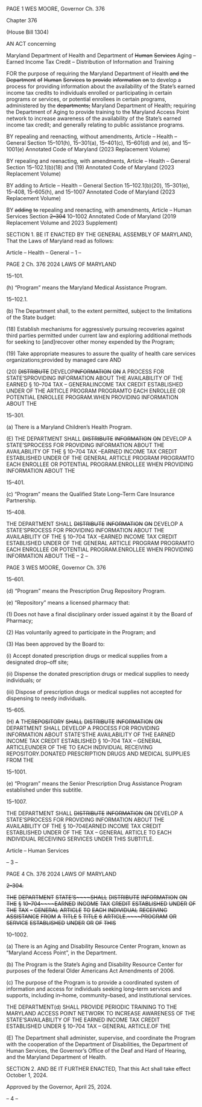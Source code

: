 PAGE 1
WES MOORE, Governor Ch. 376

Chapter 376

(House Bill 1304)

AN ACT concerning

Maryland Department of Health and Department of ~~Human~~ ~~Services~~ Aging –
Earned Income Tax Credit – Distribution of Information and Training

FOR the purpose of requiring the Maryland Department of Health ~~and~~ ~~the~~ ~~Department~~ ~~of~~
~~Human~~ ~~Services~~ ~~to~~ ~~provide~~ ~~information~~ ~~on~~ to develop a process for providing
information about the availability of the State’s earned income tax credits to
individuals enrolled or participating in certain programs or services, or potential
enrollees in certain programs, administered by the ~~departments;~~ Maryland
Department of Health; requiring the Department of Aging to provide training to the
Maryland Access Point network to increase awareness of the availability of the
State’s earned income tax credit; and generally relating to public assistance
programs.

BY repealing and reenacting, without amendments,
Article – Health – General
Section 15–101(h), 15–301(a), 15–401(c), 15–601(d) and (e), and 15–1001(e)
Annotated Code of Maryland
(2023 Replacement Volume)

BY repealing and reenacting, with amendments,
Article – Health – General
Section 15–102.1(b)(18) and (19)
Annotated Code of Maryland
(2023 Replacement Volume)

BY adding to
Article – Health – General
Section 15–102.1(b)(20), 15–301(e), 15–408, 15–605(h), and 15–1007
Annotated Code of Maryland
(2023 Replacement Volume)

BY ~~adding~~ ~~to~~ repealing and reenacting, with amendments,
Article – Human Services
Section ~~2–304~~ 10–1002
Annotated Code of Maryland
(2019 Replacement Volume and 2023 Supplement)

SECTION 1. BE IT ENACTED BY THE GENERAL ASSEMBLY OF MARYLAND,
That the Laws of Maryland read as follows:

Article – Health – General
– 1 –

PAGE 2
Ch. 376 2024 LAWS OF MARYLAND

15–101.

(h) “Program” means the Maryland Medical Assistance Program.

15–102.1.

(b) The Department shall, to the extent permitted, subject to the limitations of
the State budget:

(18) Establish mechanisms for aggressively pursuing recoveries against
third parties permitted under current law and exploring additional methods for seeking to
[and]recover other money expended by the Program;

(19) Take appropriate measures to assure the quality of health care services
organizations;provided by managed care AND

(20) ~~DISTRIBUTE~~ DEVELOP~~INFORMATION~~ ~~ON~~ A PROCESS FOR
STATE’SPROVIDING INFORMATION ABOUT THE AVAILABILITY OF THE EARNED
§ 10–704 TAX – GENERALINCOME TAX CREDIT ESTABLISHED UNDER OF THE
ARTICLE PROGRAM PROGRAMTO EACH ENROLLEE OR POTENTIAL ENROLLEE
PROGRAM.WHEN PROVIDING INFORMATION ABOUT THE

15–301.

(a) There is a Maryland Children’s Health Program.

(E) THE DEPARTMENT SHALL ~~DISTRIBUTE~~ ~~INFORMATION~~ ~~ON~~ DEVELOP A
STATE’SPROCESS FOR PROVIDING INFORMATION ABOUT THE AVAILABILITY OF THE
§ 10–704 TAX –EARNED INCOME TAX CREDIT ESTABLISHED UNDER OF THE
GENERAL ARTICLE PROGRAM PROGRAMTO EACH ENROLLEE OR POTENTIAL
PROGRAM.ENROLLEE WHEN PROVIDING INFORMATION ABOUT THE

15–401.

(c) “Program” means the Qualified State Long–Term Care Insurance
Partnership.

15–408.

THE DEPARTMENT SHALL ~~DISTRIBUTE~~ ~~INFORMATION~~ ~~ON~~ DEVELOP A
STATE’SPROCESS FOR PROVIDING INFORMATION ABOUT THE AVAILABILITY OF THE
§ 10–704 TAX –EARNED INCOME TAX CREDIT ESTABLISHED UNDER OF THE
GENERAL ARTICLE PROGRAM PROGRAMTO EACH ENROLLEE OR POTENTIAL
PROGRAM.ENROLLEE WHEN PROVIDING INFORMATION ABOUT THE
– 2 –

PAGE 3
WES MOORE, Governor Ch. 376

15–601.

(d) “Program” means the Prescription Drug Repository Program.

(e) “Repository” means a licensed pharmacy that:

(1) Does not have a final disciplinary order issued against it by the Board
of Pharmacy;

(2) Has voluntarily agreed to participate in the Program; and

(3) Has been approved by the Board to:

(i) Accept donated prescription drugs or medical supplies from a
designated drop–off site;

(ii) Dispense the donated prescription drugs or medical supplies to
needy individuals; or

(iii) Dispose of prescription drugs or medical supplies not accepted for
dispensing to needy individuals.

15–605.

(H) ~~A~~ THE~~REPOSITORY~~ ~~SHALL~~ ~~DISTRIBUTE~~ ~~INFORMATION~~ ~~ON~~
DEPARTMENT SHALL DEVELOP A PROCESS FOR PROVIDING INFORMATION ABOUT
STATE’STHE AVAILABILITY OF THE EARNED INCOME TAX CREDIT ESTABLISHED
§ 10–704 TAX – GENERAL ARTICLEUNDER OF THE TO EACH INDIVIDUAL RECEIVING
REPOSITORY.DONATED PRESCRIPTION DRUGS AND MEDICAL SUPPLIES FROM THE

15–1001.

(e) “Program” means the Senior Prescription Drug Assistance Program
established under this subtitle.

15–1007.

THE DEPARTMENT SHALL ~~DISTRIBUTE~~ ~~INFORMATION~~ ~~ON~~ DEVELOP A
STATE’SPROCESS FOR PROVIDING INFORMATION ABOUT THE AVAILABILITY OF THE
§ 10–704EARNED INCOME TAX CREDIT ESTABLISHED UNDER OF THE
TAX – GENERAL ARTICLE TO EACH INDIVIDUAL RECEIVING SERVICES UNDER THIS
SUBTITLE.

Article – Human Services

– 3 –

PAGE 4
Ch. 376 2024 LAWS OF MARYLAND

~~2–304.~~

~~THE~~ ~~DEPARTMENT~~ ~~STATE’S~~~~SHALL~~ ~~DISTRIBUTE~~ ~~INFORMATION~~ ~~ON~~ ~~THE~~
~~§~~ ~~10–704~~~~EARNED~~ ~~INCOME~~ ~~TAX~~ ~~CREDIT~~ ~~ESTABLISHED~~ ~~UNDER~~ ~~OF~~ ~~THE~~
~~TAX~~ ~~–~~ ~~GENERAL~~ ~~ARTICLE~~ ~~TO~~ ~~EACH~~ ~~INDIVIDUAL~~ ~~RECEIVING~~ ~~ASSISTANCE~~ ~~FROM~~ ~~A~~
~~TITLE~~ ~~5~~ ~~TITLE~~ ~~6~~ ~~ARTICLE.~~~~PROGRAM~~ ~~OR~~ ~~SERVICE~~ ~~ESTABLISHED~~ ~~UNDER~~ ~~OR~~ ~~OF~~ ~~THIS~~

10–1002.

(a) There is an Aging and Disability Resource Center Program, known as
“Maryland Access Point”, in the Department.

(b) The Program is the State’s Aging and Disability Resource Center for purposes
of the federal Older Americans Act Amendments of 2006.

(c) The purpose of the Program is to provide a coordinated system of information
and access for individuals seeking long–term services and supports, including in–home,
community–based, and institutional services.

THE DEPARTMENT(d) SHALL PROVIDE PERIODIC TRAINING TO THE
MARYLAND ACCESS POINT NETWORK TO INCREASE AWARENESS OF THE
STATE’SAVAILABILITY OF THE EARNED INCOME TAX CREDIT ESTABLISHED UNDER
§ 10–704 TAX – GENERAL ARTICLE.OF THE

(E) The Department shall administer, supervise, and coordinate the Program
with the cooperation of the Department of Disabilities, the Department of Human Services,
the Governor’s Office of the Deaf and Hard of Hearing, and the Maryland Department of
Health.

SECTION 2. AND BE IT FURTHER ENACTED, That this Act shall take effect
October 1, 2024.

Approved by the Governor, April 25, 2024.

– 4 –